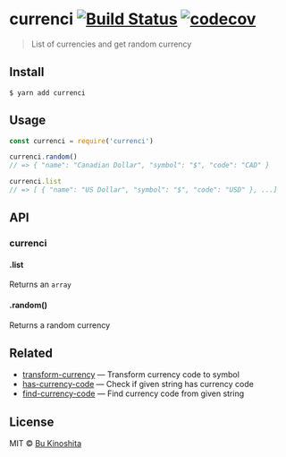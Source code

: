 # currenci [![Build Status](https://travis-ci.org/bukinoshita/currenci.svg?branch=master)](https://travis-ci.org/bukinoshita/currenci) [![codecov](https://codecov.io/gh/bukinoshita/currenci/branch/master/graph/badge.svg)](https://codecov.io/gh/bukinoshita/currenci)

> List of currencies and get random currency

## Install

```
$ yarn add currenci
```

## Usage

```js
const currenci = require('currenci')

currenci.random()
// => { "name": "Canadian Dollar", "symbol": "$", "code": "CAD" }

currenci.list
// => [ { "name": "US Dollar", "symbol": "$", "code": "USD" }, ...]
```

## API

### currenci

#### .list

Returns an `array`

#### .random()

Returns a random currency

## Related

- [transform-currency](https://github.com/bukinoshita/transform-currency) — Transform currency code to symbol
- [has-currency-code](https://github.com/bukinoshita/has-currency-code) — Check if given string has currency code
- [find-currency-code](https://github.com/bukinoshita/find-currency-code) — Find currency code from given string

## License

MIT © [Bu Kinoshita](https://bukinoshita.io)

